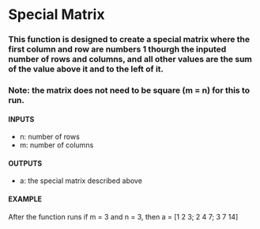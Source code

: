 # Special Matrix
### This function is designed to create a special matrix where the first column and row are numbers 1 thourgh the inputed number of rows and columns, and all other values are the sum of the value above it and to the left of it. 
### Note: the matrix does not need to be square (m = n) for this to run.

#### INPUTS

* n: number of rows
* m: number of columns

#### OUTPUTS
* a: the special matrix described above

#### EXAMPLE
After the function runs if m = 3 and n = 3, then a = [1 2 3; 2 4 7; 3 7 14]
